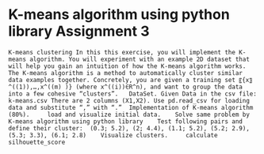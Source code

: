 # K-means algorithm using python library Assignment 3
 	K-means clustering In this this exercise, you will implement the K-means algorithm. You will experiment with an example 2D dataset that will help you gain an intuition of how the K-means algorithm works. The K-means algorithm is a method to automatically cluster similar data examples together. Concretely, you are given a training set 〖{x〗^((1)),…,x^((m) )} (where x^((i))∈R^n), and want to group the data into a few cohesive “clusters”.   DataSet. Given Data in the csv file: k-means.csv There are 2 columns (X1,X2). Use pd.read_csv for loading data and substitute “,” with “.”  Implementation of K-means algorithm (80%).   	load and visualize initial data. 	Solve same problem by K-means algorithm using python library  	Test following pairs and define their cluster:  (0.3; 5.2), (2; 4.4), (1.1; 5.2), (5.2; 2.9), (5.3; 3.3), (6.1; 2.8) 	Visualize clusters.  	calculate silhouette_score
